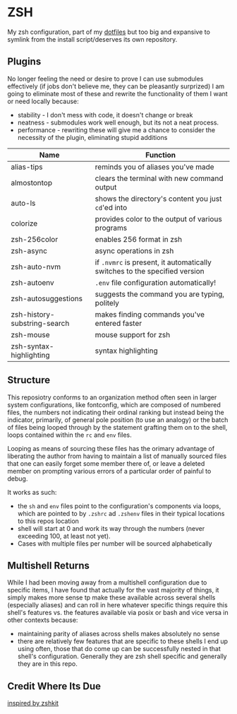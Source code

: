 # ZSH

My zsh configuration, part of my [dotfiles](https://github.com/dotfiles) but too big and expansive to symlink from the install script/deserves its own repository.

## Plugins

No longer feeling the need or desire to prove I can use submodules effectively (if jobs don't believe me, they can be pleasantly surprized) I am going to eliminate most of these and rewrite the functionality of them I want or need locally because:
- stability - I don't mess with code, it doesn't change or break
- neatness - submodules work well enough, but its not a neat process. 
- performance - rewriting these will give me a chance to consider the necessity of the plugin, eliminating stupid additions

| Name                         | Function                                                                   |
| ---------------------------- | -------------------------------------------------------------------------- |
| alias-tips                   | reminds you of aliases you've made                                         |
| almostontop                  | clears the terminal with new command output                                |
| auto-ls                      | shows the directory's content you just `cd`'ed into                        |
| colorize                     | provides color to the output of various programs                           |
| zsh-256color                 | enables 256 format in zsh                                                  |
| zsh-async                    | async operations in zsh                                                    |
| zsh-auto-nvm                 | if `.nvmrc` is present, it automatically switches to the specified version |
| zsh-autoenv                  | `.env` file configuration automatically!                                   |
| zsh-autosuggestions          | suggests the command you are typing, politely                              |
| zsh-history-substring-search | makes finding commands you've entered faster                               |
| zsh-mouse                    | mouse support for zsh                                                      |
| zsh-syntax-highlighting      | syntax highlighting                                                        |


## Structure
This reposiotry conforms to an organization method often seen in larger system configurations, like fontconfig, which are composed of numbered files, the numbers not indicating their ordinal ranking but instead being the indicator, primarily, of general pole position (to use an analogy) or the batch of files being looped through by the statement grafting them on to the shell, loops contained within the `rc` and `env` files. 

Looping as means of sourcing these files has the orimary advantage of liberating the author from having to maintain a list of manually sourced files that one can easily forget some member there of, or leave a deleted member on prompting various errors of a particular order of painful to debug. 

It works as such: 
- the `sh` and `env` files point to the configuration's components via loops, which are pointed to by `.zshrc` ad `.zshenv` files in their typical locations to this repos location
- shell will start at 0 and work its way through the numbers (never exceeding 100, at least not yet).
- Cases with multiple files per number will be sourced alphabetically 

## Multishell Returns

While I had been moving away from a multishell configuration due to specific items, I have found that actually for the vast majority of things, it simply makes more sense tp make these available across several shells (especially aliases) and can roll in here whatever specific things require this shell's features vs. the features available via posix or bash and vice versa in other contexts because: 

- maintaining parity of aliases across shells makes absolutely no sense
- there are relatively few features that are specific to these shells I end up using often, those that do come up can be successfully nested in that shell's configuration. Generally they are zsh shell specific and generally they are in this repo. 


## Credit Where Its Due

[inspired by zshkit](http://wiki.github.com/bkerley/zshkit)
